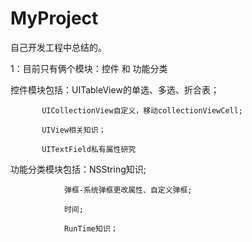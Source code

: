 # MyProject
自己开发工程中总结的。

1：目前只有俩个模块：控件 和 功能分类

控件模块包括：UITableView的单选、多选、折合表；

           UICollectionView自定义，移动collectionViewCell;
           
           UIView相关知识；
           
           UITextField私有属性研究
        
功能分类模块包括：NSString知识;

                弹框-系统弹框更改属性、自定义弹框;
                
                时间;
                
                RunTime知识；
